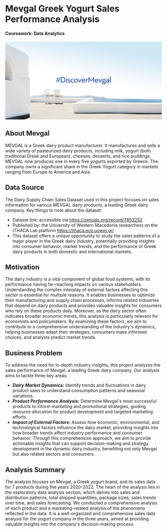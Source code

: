 # Mevgal Greek Yogurt Sales Performance Analysis
#### **Coursework: Data Analytics**

![](https://github.com/SnehaEkka/BA780-Greek-Yogurt-Sales-Analysis/blob/main/Mevgal-banner.jpg)

## About Mevgal
MEVGAL is a Greek dairy product manufacturer. It manufactures and sells a wide variety of pasteurized dairy products, including milk, yogurt (both traditional Greek and European), cheeses, desserts, and rice puddings. MEVGAL now produces one in every five yogurts exported by Greece. The company owns a significant share in the Greek Yogurt category in markets ranging from Europe to America and Asia.

## Data Source
The Dairy Supply Chain Sales Dataset used in this project focuses on sales information for various MEVGAL dairy products, a leading Greek dairy company. Key things to note about the dataset:
- Dataset link: accessible via https://zenodo.org/record/7853252
- Published by: the University of Western Macedonia researchers on the ITHACA Lab platform https://ithaca.ece.uowm.gr/
- This dataset offers a unique opportunity to study the sales patterns of a major player in the Greek dairy industry, potentially providing insights into consumer behavior, market trends, and the performance of Greek dairy products in both domestic and international markets.

## Motivation
The dairy industry is a vital component of global food systems, with its performance having far-reaching impacts on various stakeholders. Understanding the complex interplay of external factors affecting this sector is essential for multiple reasons. It enables businesses to optimize their manufacturing and supply chain processes, informs related industries that depend on dairy products and provides valuable insights for consumers who rely on these products daily. Moreover, as the dairy sector often indicates broader economic trends, this analysis is particularly relevant for economists and policymakers. By examining these factors, we aim to contribute to a comprehensive understanding of the industry's dynamics, helping businesses adapt their strategies, consumers make informed choices, and analysts predict market trends.

## Business Problem
To address the need for in-depth industry insights, this project analyzes the sales performance of Mevgal, a leading Greek dairy company. Our analysis aims to tackle three key areas:
- ***Dairy Market Dynamics:*** Identify trends and fluctuations in dairy product sales to understand consumption patterns and seasonal variations.
- ***Product Performance Analysis:*** Determine Mevgal's most successful products to inform marketing and promotional strategies, guiding resource allocation for product development and targeted marketing efforts.
- ***Impact of External Factors:*** Assess how economic, environmental, and technological factors influence the dairy market, providing insights into how broader trends affect industry performance and consumer behavior.
Through this comprehensive approach, we aim to provide actionable insights that can support decision-making and strategy development in the dynamic dairy industry, benefiting not only Mevgal but also related sectors and consumers.

## Analysis Summary
The analysis focuses on Mevgal, a Greek yogurt brand, and its sales data for 7 products during the years 2020-2022. The heart of the analysis lies in the exploratory data analysis section, which delves into sales and distribution patterns, total shipped quantities, package sizes, sales trends over time, and sales forecasting. We conducted a comprehensive analysis of each product and a marketing-related analysis of the phenomena reflected in the data. It is a well-organized and comprehensive sales data analysis for the yogurt company in the three years, aimed at providing valuable insights into the company's decision-making process.
